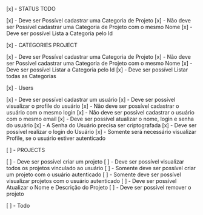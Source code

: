 [x] - STATUS TODO

[x] - Deve ser Possível cadastrar uma Categoria de Projeto 
[x] - Não deve ser Possível cadastrar uma Categoria de Projeto com o mesmo Nome 
[x] - Deve ser possível Lista a Categoria pelo Id


[x] - CATEGORIES PROJECT 

[x] - Deve ser Possível cadastrar uma Categoria de Projeto 
[x] - Não deve ser Possível cadastrar uma Categoria de Projeto com o mesmo Nome 
[x] - Deve ser possível Listar a Categoria pelo Id
[x] - Deve ser possível Listar todas as Categorias


[x] - Users

[x] - Deve ser possível cadastrar um usuário 
[x] - Deve ser possível visualizar o profile do usuário
[x] - Não deve ser possível cadastrar o usuário com o mesmo login
[x] - Não deve ser possível cadastrar o usuário com o mesmo email
[x] - Deve ser possível atualizar o nome, login e senha do usuário
[x] - A Senha do Usuário precisa ser criptografada
[x] - Deve ser possível realizar o login do Usuário
[x] - Somente será necessário visualizar Profile, se o usuário estiver autenticado


[ ] - PROJECTS

[ ] - Deve ser possível criar um projeto 
[ ] - Deve ser possível visualizar todos os projetos vinculado ao usuário
[ ] - Somente deve ser possível criar um projeto com o usuário autenticado
[ ] - Somente deve ser possível visualizar projetos com o usuário autenticado
[ ] - Deve ser possível Atualizar o Nome e Descrição do Projeto
[ ] - Deve ser possível remover o projeto


[ ] - Todo


